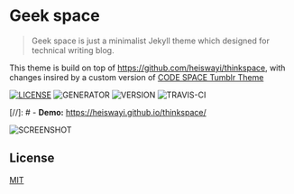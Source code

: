 # Geek space

> Geek space is just a minimalist Jekyll theme which designed for technical writing blog.

This theme is build on top of https://github.com/heiswayi/thinkspace, with changes insired by a custom version of [CODE SPACE Tumblr Theme](https://github.com/doersino/Tumblr-Themes/tree/master/CODE%26SPACE)

[![LICENSE](https://img.shields.io/badge/license-MIT-blue.svg)](LICENSE) ![GENERATOR](https://img.shields.io/badge/made_with-jekyll-blue.svg) ![VERSION](https://img.shields.io/badge/current_version-3.0.4-green.svg) ![TRAVIS-CI](https://travis-ci.org/alessinossa/thinkspace.svg?branch=master)

[//]: # - **Demo:** https://heiswayi.github.io/thinkspace/

![SCREENSHOT](https://i.imgur.com/1YS078k.png)

## License

[MIT](LICENSE)
